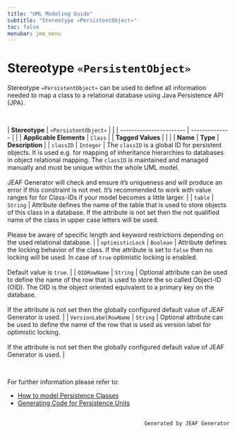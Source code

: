 ```yaml
---
title: "UML Modeling Guide"
subtitle: "Stereotype «PersistentObject»"
toc: false
menubar: jmm_menu
---
```


# Stereotype `«PersistentObject»`
Stereotype `«PersistentObject»` can be used to define all information needed to map a class to a relational database using Java Persistence API (JPA). 

<br>

| **Stereotype**          | `«PersistentObject»` | |
| ----------------------- | -------------- | |
| **Applicable Elements** | `Class`        |
| **Tagged Values**       |                       |                                                                                                                                                                                                          |
| **Name**                | **Type**              | **Description**                                                                                                                                                                                          |
| `classID`   | `Integer` | The `classID` is a global ID for persistent objects. It is used e.g. for mapping of inheritance hierarchies to databases in object relational mapping. The `classID` is maintained and managed manually and must be unique within the whole UML model. <br><br>JEAF Generator will check and ensure it’s uniqueness and will produce an error if this constraint is not met. It’s recommended to work with value ranges for for Class-IDs if your model becomes a little larger. |
| `table`   | `String` | Attribute defines the name of the table that is used to store objects of this class in a database. If the attribute is not set then the not qualified name of the class in upper case letters will be used.<br><br>Please be aware of specific length and keyword restrictions depending on the used relational database. |
| `optimisticLock`   | `Boolean` | Attribute defines the locking behavior of the class. If the attribute is set to `false` then no locking will be used. In case of `true` optimistic locking is enabled.<br><br>Default value is `true`. |
| `OIDRowName`   | `String` | Optional attribute can be used to define the name of the row that is used to store the so called Object-ID (OID). The OID is the object oriented equivalent to a primary key on the database.<br><br>If the attribute is not set then the globally configured default value of JEAF Generator is used. |
| `VersionLabelRowName`   | `String` | Optional attribute can be used to define the name of the row that is used as version label for optimistic locking.<br><br>If the attribute is not set then the globally configured default value of JEAF Generator is used. |

<br>

For further information please refer to:
- [How to model Persistence Classes](/uml-modeling-guide/how-to-model-jeaf-persistence)
- [Generating Code for Persistence Units](/developer-guide/code-for-jeaf-persistence)


<br>

<div style="text-align: right"><code>Generated by JEAF Generator</code></div>

    